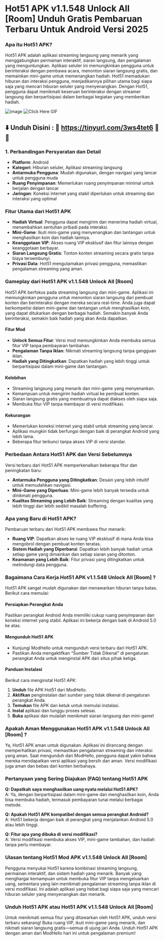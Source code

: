 # Hot51 APK v1.1.548 Unlock All [Room] Unduh Gratis Pembaruan Terbaru Untuk Android Versi 2025

### Apa itu Hot51 APK?

Hot51 APK adalah aplikasi streaming langsung yang menarik yang menggabungkan permainan interaktif, siaran langsung, dan pengalaman yang menguntungkan. Aplikasi seluler ini memungkinkan pengguna untuk berinteraksi dengan pembawa acara, menonton siaran langsung gratis, dan memainkan mini-game untuk memenangkan hadiah. Hot51 memadukan hiburan dan interaksi pengguna, menjadikannya pilihan utama bagi siapa saja yang mencari hiburan seluler yang menyenangkan. Dengan Hot51, pengguna dapat menikmati keseruan berinteraksi dengan streamer langsung dan berpartisipasi dalam berbagai kegiatan yang memberikan hadiah.


![image](https://github.com/user-attachments/assets/a30d57cd-21e8-4468-921a-a7aa9c936804)
![Click Here GIF](https://media.tenor.com/qWWK-O83J5YAAAAi/click-here.gif)
## ⬇️ Unduh Disini : 🔞 https://tinyurl.com/3ws4tet6 🔞📲


### 1. Perbandingan Persyaratan dan Detail

- **Platform**: Android  
- **Kategori**: Hiburan seluler, Aplikasi streaming langsung  
- **Antarmuka Pengguna**: Mudah digunakan, dengan navigasi yang lancar untuk pengguna muda  
- **Ruang Penyimpanan**: Memerlukan ruang penyimpanan minimal untuk berjalan dengan lancar  
- **Jaringan**: Koneksi internet yang stabil diperlukan untuk streaming dan interaksi yang optimal  

### Fitur Utama dari Hot51 APK

- **Hadiah Virtual**: Pengguna dapat mengirim dan menerima hadiah virtual, menambahkan sentuhan pribadi pada interaksi.
- **Mini-Game**: Ikuti mini-game yang menyenangkan dan tantangan untuk menghasilkan koin dan hadiah lainnya.
- **Keanggotaan VIP**: Akses ruang VIP eksklusif dan fitur lainnya dengan keanggotaan berbayar.
- **Siaran Langsung Gratis**: Tonton konten streaming secara gratis tanpa biaya tersembunyi.
- **Privasi Data**: Hot51 mengutamakan privasi pengguna, memastikan pengalaman streaming yang aman.

### Gameplay dari Hot51 APK v1.1.548 Unlock All [Room]

Hot51 APK berfokus pada streaming langsung dan mini-game. Aplikasi ini memungkinkan pengguna untuk menonton siaran langsung dari pembuat konten dan berinteraksi dengan mereka secara real-time. Anda juga dapat berkompetisi dalam mini-game dan tantangan untuk menghasilkan koin, yang dapat ditukarkan dengan berbagai hadiah. Semakin banyak Anda berinteraksi, semakin baik hadiah yang akan Anda dapatkan.

#### Fitur Mod

- **Unlock Semua Fitur**: Versi mod memungkinkan Anda membuka semua fitur VIP tanpa pembayaran tambahan.
- **Pengalaman Tanpa Iklan**: Nikmati streaming langsung tanpa gangguan iklan.
- **Hadiah yang Ditingkatkan**: Dapatkan hadiah yang lebih tinggi untuk berpartisipasi dalam mini-game dan tantangan.

#### Kelebihan

- Streaming langsung yang menarik dan mini-game yang menyenankan.
- Kemampuan untuk mengirim hadiah virtual ke pembuat konten.
- Siaran langsung gratis yang membuatnya dapat diakses oleh siapa saja.
- Membuka fitur VIP tanpa membayar di versi modifikasi.

#### Kekurangan

- Memerlukan koneksi internet yang stabil untuk streaming yang lancar.
- Aplikasi mungkin tidak berfungsi dengan baik di perangkat Android yang lebih lama.
- Beberapa fitur terkunci tanpa akses VIP di versi standar.

### Perbedaan Antara Hot51 APK dan Versi Sebelumnya

Versi terbaru dari Hot51 APK memperkenalkan beberapa fitur dan peningkatan baru:
- **Antarmuka Pengguna yang Ditingkatkan**: Desain yang lebih intuitif untuk memudahkan navigasi.
- **Mini-Game yang Diperluas**: Mini-game lebih banyak tersedia untuk dinikmati pengguna.
- **Kualitas Streaming yang Lebih Baik**: Streaming dengan kualitas yang lebih tinggi dan lebih sedikit masalah buffering.

### Apa yang Baru di Hot51 APK?

Pembaruan terbaru dari Hot51 APK membawa fitur menarik:
- **Ruang VIP**: Dapatkan akses ke ruang VIP eksklusif di mana Anda bisa mengobrol dengan pembuat konten teratas.
- **Sistem Hadiah yang Diperbarui**: Dapatkan lebih banyak hadiah untuk setiap game yang dimainkan dan setiap siaran yang ditonton.
- **Keamanan yang Lebih Baik**: Fitur privasi yang ditingkatkan untuk melindungi data pengguna.

### Bagaimana Cara Kerja Hot51 APK v1.1.548 Unlock All [Room] ?

Hot51 APK sangat mudah digunakan dan menawarkan hiburan tanpa batas. Berikut cara memulai:

#### Persiapkan Perangkat Anda
Pastikan perangkat Android Anda memiliki cukup ruang penyimpanan dan koneksi internet yang stabil. Aplikasi ini bekerja dengan baik di Android 5.0 ke atas.

#### Mengunduh Hot51 APK
- Kunjungi ModHello untuk mengunduh versi terbaru dari Hot51 APK.
- Pastikan Anda mengaktifkan “Sumber Tidak Dikenal” di pengaturan perangkat Anda untuk menginstal APK dari situs pihak ketiga.

#### Panduan Instalasi
Berikut cara menginstal Hot51 APK:

1. **Unduh** file APK Hot51 dari ModHello.
2. **Aktifkan** penginstalan dari sumber yang tidak dikenal di pengaturan perangkat Anda.
3. **Temukan** file APK dan ketuk untuk memulai instalasi.
4. **Instal** aplikasi dan tunggu proses selesai.
5. **Buka** aplikasi dan mulailah menikmati siaran langsung dan mini-game!

### Apakah Aman Menggunakan Hot51 APK v1.1.548 Unlock All [Room] ?

Ya, Hot51 APK aman untuk digunakan. Aplikasi ini dirancang dengan memperhatikan privasi, memastikan pengalaman streaming dan interaksi yang aman. Saat mengunduh dari ModHello, pengguna dapat yakin bahwa mereka mendapatkan versi aplikasi yang bersih dan aman. Versi modifikasi juga aman dan bebas dari konten berbahaya.

### Pertanyaan yang Sering Diajukan (FAQ) tentang Hot51 APK

**Q: Dapatkah saya menghasilkan uang nyata melalui Hot51 APK?**  
A: Ya, dengan berpartisipasi dalam mini-game dan menghasilkan koin, Anda bisa membuka hadiah, termasuk pembayaran tunai melalui berbagai metode.

**Q: Apakah Hot51 APK kompatibel dengan semua perangkat Android?**  
A: Hot51 bekerja dengan baik di perangkat yang menjalankan Android 5.0 atau lebih tinggi.

**Q: Fitur apa yang dibuka di versi modifikasi?**  
A: Versi modifikasi membuka akses VIP, mini-game tambahan, dan hadiah tanpa perlu membayar.

### Ulasan tentang Hot51 Mod APK v1.1.548 Unlock All [Room]

Pengguna menyukai Hot51 karena kombinasi streaming langsung, permainan interaktif, dan sistem hadiah yang menarik. Banyak yang menghargai kemampuan untuk membuka fitur VIP tanpa mengeluarkan uang, sementara yang lain menikmati pengalaman streaming tanpa iklan di versi modifikasi. Ini adalah aplikasi yang hebat bagi siapa saja yang mencari hiburan seluler yang menyenangkan dan menarik.

### Unduh Hot51 APK atau Hot51 APK v1.1.548 Unlock All [Room]

Untuk menikmati semua fitur yang ditawarkan oleh Hot51 APK, unduh versi terbaru sekarang! Buka ruang VIP, ikuti mini-game yang menarik, dan nikmati siaran langsung gratis—semua di ujung jari Anda. Unduh Hot51 APK dengan aman dari ModHello hari ini untuk pengalaman premium!
